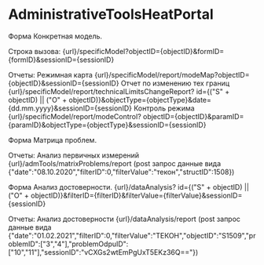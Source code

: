 # AdministrativeToolsHeatPortal

Форма Конкретная модель.

Строка вызова: 
{url}/specificModel?objectID={objectID}&formID={formID}&sessionID={sessionID}

Отчеты:
Режимная карта
{url}/specificModel/report/modeMap?objectID={objectID}&sessionID={sessionID}
Отчет по изменению тех границ
{url}/specificModel/report/technicalLimitsChangeReport?
    id={("S" + objectID) || ("O" + objectID)}&objectType={objectType}&date={dd.mm.yyyy}&sessionID={sessionID}
Контроль режима
{url}/specificModel/report/modeControl?
    objectID={objectID}&paramID={paramID}&objectType={objectType}&sessionID={sessionID}
    
Форма Матрица проблем.

Отчеты:
Анализ первичных измерений
{url}/admTools/matrixProblems/report 
    (post запрос данные вида {"date":"08.10.2020","filterID":0,"filterValue":"текон","structID":1508})

Форма Анализ достоверности.
{url}/dataAnalysis?
    id={("S" + objectID) || ("O" + objectID)}&filterID={filterID}&filterValue={filterValue}&sessionID={sessionID}
    
Отчеты:
Анализ достоверности
{url}/dataAnalysis/report
    (post запрос данные вида {"date":"01.02.2021","filterID":0,"filterValue":"ТЕКОН","objectID":"S1509","problemID":["3","4"],"problemOdpuID":["10","11"],"sessionID":"vCXGs2wtEmPgUxT5EKz36Q=="})